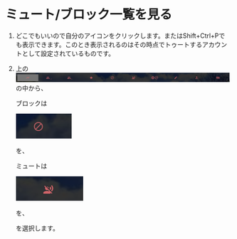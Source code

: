 # ミュート/ブロック一覧を見る

1. どこでもいいので自分のアイコンをクリックします。またはShift+Ctrl+Pでも表示できます。このとき表示されるのはその時点でトゥートするアカウントとして設定されているものです。
2. 上の![user2](/media/user2.png)の中から、  

   ブロックは  

   ![user7](/media/user7.png)  

   を、  

   ミュートは  

   ![user8](/media/user8.png)  

   を、  

   を選択します。

